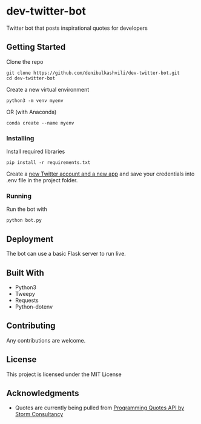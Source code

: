 # dev-twitter-bot
Twitter bot that posts inspirational quotes for developers

## Getting Started

Clone the repo 

```
git clone https://github.com/denibulkashvili/dev-twitter-bot.git
cd dev-twitter-bot
```

Create a new virtual environment
```
python3 -m venv myenv
```

OR (with Anaconda)
```
conda create --name myenv
```

### Installing

Install required libraries 

```
pip install -r requirements.txt
```
Create a [new Twitter account and a new app](https://developer.twitter.com/en/apps) and save your credentials into .env file in the project folder.  

### Running
Run the bot with 
```
python bot.py
```

## Deployment

The bot can use a basic Flask server to run live. 

## Built With

* Python3
* Tweepy
* Requests
* Python-dotenv

## Contributing

Any contributions are welcome. 

## License

This project is licensed under the MIT License

## Acknowledgments

* Quotes are currently being pulled from [Programming Quotes API by Storm Consultancy](http://quotes.stormconsultancy.co.uk/api)
